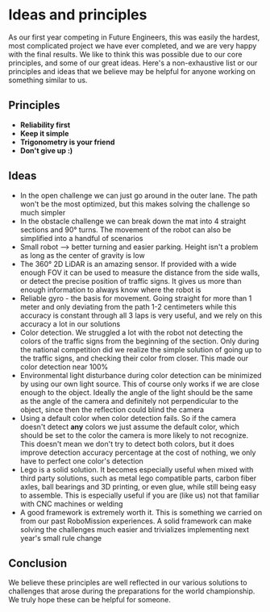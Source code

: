 # Ideas and principles
As our first year competing in Future Engineers, this was easily the hardest, most complicated project we have ever completed, and we are very happy with the final results. We like to think this was possible due to our core principles, and some of our great ideas. Here's a non-exhaustive list or our principles and ideas that we believe may be helpful for anyone working on something similar to us.

## Principles
- **Reliability first**
- **Keep it simple**
- **Trigonometry is your friend**
- **Don't give up :)**
## Ideas
- In the open challenge we can just go around in the outer lane. The path won't be the most optimized, but this makes solving the challenge so much simpler
- In the obstacle challenge we can break down the mat into 4 straight sections and 90° turns. The movement of the robot can also be simplified  into a handful of scenarios
- Small robot --> better turning and easier parking. Height isn't a problem as long as the center of gravity is low
- The 360° 2D LiDAR is an amazing sensor. If provided with a wide enough FOV it can be used to measure the distance from the side walls, or detect the precise position of traffic signs. It gives us more than enough information to always know where the robot is
- Reliable gyro - the basis for movement. Going straight for more than 1 meter and only deviating from the path 1-2 centimeters while this accuracy is constant through all 3 laps is very useful, and we rely on this accuracy a lot in our solutions
- Color detection. We struggled a lot with the robot not detecting the colors of the traffic signs from the beginning of the section. Only during the national competition did we realize the simple solution of going up to the traffic signs, and checking their color from closer. This made our color detection near 100%
- Environmental light disturbance during color detection can be minimized by using our own light source. This of course only works if we are close enough to the object. Ideally the angle of the light should be the same as the angle of the camera and definitely not perpendicular to the object, since then the reflection could blind the camera
- Using a default color when color detection fails. So if the camera doesn't detect **any** colors we just assume the default color, which should be set to the color the camera is more likely to not recognize. This doesn't mean we don't try to detect both colors, but it does improve detection accuracy percentage at the cost of nothing, we only have to perfect one color's detection
- Lego is a solid solution. It becomes especially useful when mixed with third party solutions, such as metal lego compatible parts, carbon fiber axles, ball bearings and 3D printing, or even glue, while still being easy to assemble. This is especially useful if you are (like us) not that familiar with CNC machines or welding
- A good framework is extremely worth it. This is something we carried on from our past RoboMission experiences. A solid framework can make solving the challenges much easier and trivializes implementing next year's small rule change

## Conclusion
We believe these principles are well reflected in our various solutions to challenges that arose during the preparations for the world championship. We truly hope these can be helpful for someone.